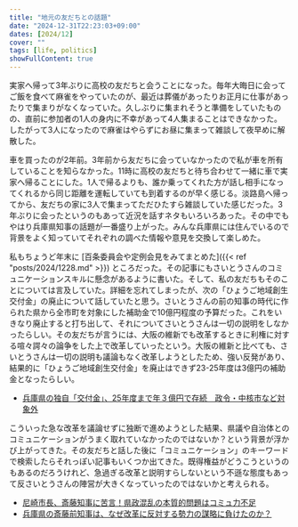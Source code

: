 ```yaml
---
title: "地元の友だちとの話題"
date: "2024-12-31T22:23:03+09:00"
dates: [2024/12]
cover: ""
tags: [life, politics]
showFullContent: true
---
```


実家へ帰って3年ぶりに高校の友だちと会うことになった。毎年大晦日に会ってご飯を食べて麻雀をやっていたのが、最近は葬儀があったりお正月に仕事があったりで集まりがなくなっていた。久しぶりに集まれそうと準備をしていたものの、直前に参加者の1人の身内に不幸があって4人集まることはできなかった。したがって3人になったので麻雀はやらずにお昼に集まって雑談して夜早めに解散した。

車を買ったのが2年前。3年前から友だちに会っていなかったので私が車を所有していることを知らなかった。11時に高校の友だちと待ち合わせて一緒に車で実家へ帰ることにした。1人で帰るよりも、誰か乗ってくれた方が話し相手になってくれるから同じ距離を運転していても到着するのが早く感じる。淡路島へ帰ってから、友だちの家に3人で集まってただひたすら雑談していた感じだった。3年ぶりに会ったというのもあって近況を話すネタもいろいろあった。その中でもやはり兵庫県知事の話題が一番盛り上がった。みんな兵庫県には住んでいるので背景をよく知っていてそれぞれの調べた情報や意見を交換して楽しめた。

私もちょうど年末に [百条委員会や定例会見をみてまとめた]({{< ref "posts/2024/1228.md" >}}) ところだった。その記事にもさいとうさんのコミュニケーションスキルに懸念があるように書いた。そして、私の友だちもそのことについては言及していた。詳細を忘れてしまったが、次の「ひょうご地域創生交付金」の廃止について話していたと思う。さいとうさんの前の知事の時代に作られた県から全市町を対象にした補助金で10億円程度の予算だった。これをいきなり廃止すると打ち出して、それについてさいとうさんは一切の説明をしなかったらしい。その友だちが言うには、大阪の維新でも改革するときに利権に対する喧々諤々の論争をした上で改革していったという。大阪の維新と比べても、さいとうさんは一切の説明も議論もなく改革しようとしたため、強い反発があり、結果的に「ひょうご地域創生交付金」を廃止はできず23-25年度は3億円の補助金となったらしい。

* [兵庫県の独自「交付金」、25年度まで年３億円で存続　政令・中核市など対象外](https://news.kobekeizai.jp/blog-entry-14580.html)

こういった急な改革を議論せずに独断で進めようとした結果、県議や自治体とのコミュニケーションがうまく取れていなかったのではないか？という背景が浮かび上がってきた。その友だちと話した後に「コミュニケーション」のキーワードで検索したらそれっぽい記事もいくつか出てきた。既得権益がどうこうというのもあるのだろうけれど、急過ぎる改革と説明すらしないという不遜な態度もあって反さいとうさんの陣営が大きくなっていったのではないかと考えられる。

* [尼崎市長、斎藤知事に苦言！県政混乱の本質的問題はコミュ力不足](https://guitar-lady.net/ama_advice/)
* [兵庫県の斎藤前知事は、なぜ改革に反対する勢力の謀略に負けたのか？](https://news.yahoo.co.jp/expert/articles/946f7ee1dc2d7af004e798d776739bf3d4be2bca)

